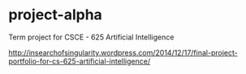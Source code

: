 project-alpha
=============

Term project for CSCE - 625 Artificial Intelligence

http://insearchofsingularity.wordpress.com/2014/12/17/final-project-portfolio-for-cs-625-artificial-intelligence/
